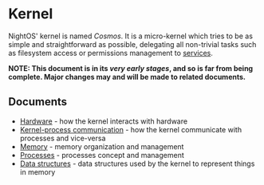 # Kernel

NightOS' kernel is named _Cosmos_. It is a micro-kernel which tries to be as simple and straightforward as possible, delegating all non-trivial tasks such as filesystem access or permissions management to [services](../../technical/services.md).

**NOTE: This document is in its _very early stages_, and so is far from being complete. Major changes may and will be made to related documents.**

## Documents

- [Hardware](hardware.md) - how the kernel interacts with hardware
- [Kernel-process communication](kpc.md) - how the kernel communicate with processes and vice-versa
- [Memory](memory.md) - memory organization and management
- [Processes](processes.md) - processes concept and management
- [Data structures](data-structures.md) - data structures used by the kernel to represent things in memory